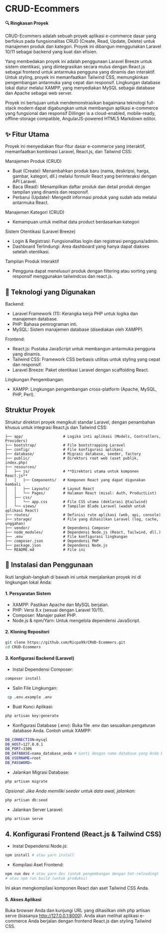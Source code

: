 # CRUD-Ecommers

#### 🔍 Ringkasan Proyek
CRUD-Ecommers adalah sebuah proyek aplikasi e-commerce dasar yang berfokus pada fungsionalitas CRUD (Create, Read, Update, Delete) untuk manajemen produk dan kategori. Proyek ini dibangun menggunakan Laravel 10/11 sebagai backend yang kuat dan efisien.

Yang membedakan proyek ini adalah penggunaan Laravel Breeze untuk sistem otentikasi, yang diintegrasikan secara mulus dengan React.js sebagai frontend untuk antarmuka pengguna yang dinamis dan interaktif. Untuk styling, proyek ini memanfaatkan Tailwind CSS, memungkinkan pengembangan antarmuka yang cepat dan responsif. Lingkungan database lokal diatur melalui XAMPP, yang menyediakan MySQL sebagai database dan Apache sebagai web server.

Proyek ini bertujuan untuk mendemonstrasikan bagaimana teknologi full-stack modern dapat digabungkan untuk membangun aplikasi e-commerce yang fungsional dan responsif
Dillinger is a cloud-enabled, mobile-ready, offline-storage compatible,
AngularJS-powered HTML5 Markdown editor.

## ✨ Fitur Utama
Proyek ini menyediakan fitur-fitur dasar e-commerce yang interaktif, memanfaatkan kombinasi Laravel, React.js, dan Tailwind CSS:

Manajemen Produk (CRUD)
- Buat (Create): Menambahkan produk baru (nama, deskripsi, harga, gambar, kategori, dll.) melalui formulir React yang berinteraksi dengan API Laravel.
- Baca (Read): Menampilkan daftar produk dan detail produk dengan tampilan yang dinamis dan responsif.
- Perbarui (Update): Mengedit informasi produk yang sudah ada melalui antarmuka React.

Manajemen Kategori (CRUD)
- Kemampuan untuk melihat data product berdasarkan kategori

Sistem Otentikasi (Laravel Breeze)
- Login & Registrasi: Fungsionalitas login dan registrasi pengguna/admin.
- Dashboard Terlindungi: Area dashboard yang hanya dapat diakses setelah otentikasi.

Tampilan Produk Interaktif
- Pengguna dapat menelusuri produk dengan filtering atau sorting yang responsif menggunakan tailwindcss dan react.js.

## 🚀 Teknologi yang Digunakan
Backend:
- Laravel Framework (11): Kerangka kerja PHP untuk logika dan manajemen database.
- PHP: Bahasa pemrograman inti.
- MySQL: Sistem manajemen database (disediakan oleh XAMPP).

Frontend:
- React.js: Pustaka JavaScript untuk membangun antarmuka pengguna yang dinamis.
- Tailwind CSS: Framework CSS berbasis utilitas untuk styling yang cepat dan responsif.
- Laravel Breeze: Paket otentikasi Laravel dengan scaffolding React.

Lingkungan Pengembangan:
- XAMPP: Lingkungan pengembangan cross-platform (Apache, MySQL, PHP, Perl).

## Struktur Proyek
Struktur direktori proyek mengikuti standar Laravel, dengan penambahan khusus untuk integrasi React.js dan Tailwind CSS:
```
├── app/                  # Logika inti aplikasi (Models, Controllers, Providers)
├── bootstrap/            # File bootstrapping Laravel
├── config/               # File konfigurasi aplikasi
├── database/             # Migrasi database, seeder, factory
├── public/               # Direktori root web (aset publik, index.php)
├── resources/
│   ├── js/               # **Direktori utama untuk komponen React.js**
│   │   ├── Components/   # Komponen React yang dapat digunakan kembali
│   │   ├── Layouts/      # Layout React
│   │   └── Pages/        # Halaman React (misal: Auth, ProductList)
│   ├── css/
│   │   └── app.css       # File CSS utama (deklarasi @tailwind)
│   └── views/            # Tampilan Blade Laravel (wadah untuk aplikasi React)
├── routes/               # Definisi rute aplikasi (web, api, console)
├── storage/              # File yang dihasilkan Laravel (log, cache, unggahan)
├── vendor/               # Dependensi Composer
├── node_modules/         # Dependensi Node.js (React, Tailwind, dll.)
├── .env                  # File konfigurasi lingkungan
├── composer.json         # Dependensi PHP
├── package.json          # Dependensi Node.js
└── README.md             # File ini
```

## 🔧 Instalasi dan Penggunaan
Ikuti langkah-langkah di bawah ini untuk menjalankan proyek ini di lingkungan lokal Anda:
#### 1. Persyaratan Sistem
- XAMPP: Pastikan Apache dan MySQL berjalan.
- PHP: Versi 8.x (sesuai dengan Laravel 10/11).
- Composer: Manajer paket PHP.
- Node.js & npm/Yarn: Untuk mengelola dependensi JavaScript.

#### 2. Kloning Repositori
```sh
git clone https://github.com/Ricpa99/CRUD-Ecommers.git
cd CRUD-Ecommers
```

#### 3. Konfigurasi Backend (Laravel)
- Instal Dependensi Composer:
```sh
composer install
```
- Salin File Lingkungan:
```sh
 cp .env.example .env
```
- Buat Kunci Aplikasi:
```sh
php artisan key:generate
```
- Konfigurasi Database (.env):
Buka file .env dan sesuaikan pengaturan database Anda. Contoh untuk XAMPP:
```sh
DB_CONNECTION=mysql
DB_HOST=127.0.0.1
DB_PORT=3306
DB_DATABASE=nama_database_anda # Ganti dengan nama database yang Anda buat
DB_USERNAME=root
DB_PASSWORD=
```
- Jalankan Migrasi Database:
```sh
php artisan migrate
```

_Opsional: Jika Anda memiliki seeder untuk data awal, jalankan:_
```sh
php artisan db:seed
```
- Jalankan Server Laravel:
```sh
php artisan serve
```

## 4. Konfigurasi Frontend (React.js & Tailwind CSS)
- Instal Dependensi Node.js:
```sh
npm install # atau yarn install
```
- Kompilasi Aset Frontend:
```sh
npm run dev # atau yarn dev (untuk pengembangan dengan hot-reloading)
# atau npm run build (untuk produksi)
```
Ini akan mengkompilasi komponen React dan aset Tailwind CSS Anda.

#### 5. Akses Aplikasi
Buka browser Anda dan kunjungi URL yang dihasilkan oleh php artisan serve (biasanya http://127.0.0.1:8000). Anda akan melihat aplikasi e-commerce Anda berjalan dengan frontend React.js dan styling Tailwind CSS.
